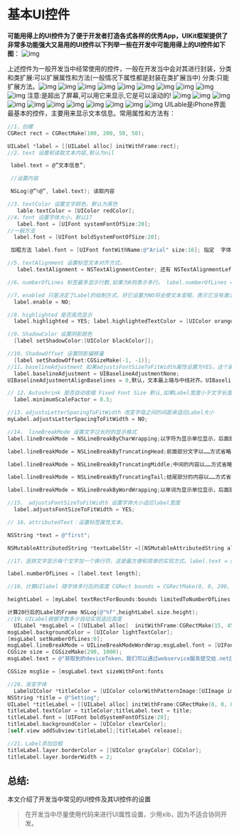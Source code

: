 # 基本UI控件

**可能用得上的UI控件为了便于开发者打造各式各样的优秀App，UIKit框架提供了非常多功能强大又易用的UI控件以下列举一些在开发中可能用得上的UI控件如下图**：        ![img](https://uploader.shimo.im/f/ehqwt1pyN0GYE6SI.png!thumbnail)      

上述控件为一般开发当中经常使用的控件，一般在开发当中会对其进行封装，分类和类扩展:可以扩展属性和方法(一般情况下属性都是封装在类扩展当中) 分类:只能扩展方法。![img](https://uploader.shimo.im/f/jeVHaeawqIHauCmS.png!thumbnail)               ![img](https://uploader.shimo.im/f/jwJ5Hx6AIROblL3C.png!thumbnail)               ![img](https://uploader.shimo.im/f/z479LYmBsPJOEf6n.png!thumbnail)               ![img](https://uploader.shimo.im/f/TH5qr3PUSOBUdXdn.png!thumbnail)               ![img](https://uploader.shimo.im/f/NuQ0t3pUOjbBbvAh.png!thumbnail)                ![img](https://uploader.shimo.im/f/EClMRW4QEZatvoRC.png!thumbnail)               ![img](https://uploader.shimo.im/f/X98XxLkNUTEYAyXH.png!thumbnail)               ![img](https://uploader.shimo.im/f/giBVqnbfmDgDGsRP.png!thumbnail)                ![img](https://uploader.shimo.im/f/XlXnqbxjl9stLANn.png!thumbnail)               ![img](https://uploader.shimo.im/f/FW6lmDKE1bQU5gJC.png!thumbnail)      注意:是超出了屏幕,可以用它来显示,它是可以滚动的!         ![img](https://uploader.shimo.im/f/lOJWZzgLhMNNXiDP.png!thumbnail)               ![img](https://uploader.shimo.im/f/jrL0Ocjb5XtbKGlm.png!thumbnail)               ![img](https://uploader.shimo.im/f/ESVU7jKKqFSXJwGD.png!thumbnail)               ![img](https://uploader.shimo.im/f/YtHkh91TzM5E6G5B.png!thumbnail)               ![img](https://uploader.shimo.im/f/2I5ft6O5LPxfn9Qf.png!thumbnail)               ![img](https://uploader.shimo.im/f/Vv6NWw6dHXUcJThI.png!thumbnail)               ![img](https://uploader.shimo.im/f/rg00mdd2isZFSW9j.png!thumbnail)               ![img](https://uploader.shimo.im/f/L0TMu1VrbWjdu3So.png!thumbnail)               ![img](https://uploader.shimo.im/f/j0nTAvSJfyI4o3XR.png!thumbnail)               ![img](https://uploader.shimo.im/f/HOIaGLn7UqZPOHAy.png!thumbnail)               ![img](https://uploader.shimo.im/f/4euu05tQJ8GasUZm.png!thumbnail)        UILable是iPhone界面最基本的控件，主要用来显示文本信息。常用属性和方法有：

```objective-c
//1、创建
CGRect rect = CGRectMake(100, 200, 50, 50);

UILabel *label = [[UILabel alloc] initWithFrame:rect]; 
//2、text 设置和读取文本内容,默认为nil

 label.text = @”文本信息”;

 //设置内容

 NSLog(@”%@”, label.text); 读取内容  

//3、textColor 设置文字颜色，默认为黑色
   lable.textColor = [UIColor redColor]; 
//4、font 设置字体大小，默认17
   label.font = [UIFont systemFontOfSize:20]; 
//一般方法
  label.font = [UIFont boldSystemFontOfSize:20];

 加粗方法 label.font = [UIFont fontWithName:@"Arial" size:16]; 指定  字体的方法还有⼀一种从外部导入字体的方法。

//5、textAlignment 设置标签文本对齐方式。 
   label.textAlignment = NSTextAlignmentCenter; 还有 NSTextAlignmentLeft、NSTextAlignmentRight. 

//6、numberOfLines 标签最多显示行数,如果为0则表示多行。 label.numberOfLines = 2; 

//7、enabled 只是决定了Label的绘制方式，将它设置为NO将会使文本变暗，表示它没有激活，这时向它设置颜色值是无效的。
  label.enable = NO;  

//8、highlighted 是否高亮显示
  label.highlighted = YES; label.highlightedTextColor = [UIColor orangeColor]; //高亮  显示时的文本颜色

//9、ShadowColor 设置阴影颜色
  [label setShadowColor:[UIColor blackColor]]; 

//10、ShadowOffset 设置阴影偏移量
  [label setShadowOffset:CGSizeMake(-1, -1)]; 
//11、baselineAdjustment 如果adjustsFontSizeToFitWidth属性设置为YES，这个属性就来控制文本基线的行为。
  label.baselineAdjustment = UIBaselineAdjustmentNone;
UIBaselineAdjustmentAlignBaselines = 0,默认，文本最上端与中线对齐。UIBaselineAdjustmentAlignCenters, 文本中线与label中线对齐。 UIBaselineAdjustmentNone, 文本最低端与label中线对齐。 

// 12、Autoshrink 是否自动收缩 Fixed Font Size 默认,如果Label宽度小于文字长度时时,文字大小不自动缩放 minimumScaleFactor 设置最小收缩比例，如果Label宽度小于文字长度时，文字进行收缩，收缩超过比例后，停止收缩。 minimumFontSize 设置最小收缩字号，如果Label宽度小于文字长度时，文字字号减小，低于设定字号后，不再减小。6.0以后不再使用了。 
  label.minimumScaleFactor = 0.5; 

//13、adjustsLetterSpacingToFitWidth 改变字母之间的间距来适应Label大小 
myLabel.adjustsLetterSpacingToFitWidth = NO;  

//14、 lineBreakMode 设置文字过长时的显示格式 
label.lineBreakMode = NSLineBreakByCharWrapping;以字符为显示单位显示，后面部分省略不显示。label.lineBreakMode = NSLineBreakByClipping;剪切与文本宽度相同的内容长度，后半部分被删除。

label.lineBreakMode = NSLineBreakByTruncatingHead;前面部分文字以……方式省略，显示尾部文字内容。

label.lineBreakMode = NSLineBreakByTruncatingMiddle;中间的内容以……方式省略，显示头尾的文字内容。

label.lineBreakMode = NSLineBreakByTruncatingTail;结尾部分的内容以……方式省略，显示头的文字内容。

label.lineBreakMode = NSLineBreakByWordWrapping;以单词为显示单位显示，后面部分省略不显示。

//15、 adjustsFontSizeToFitWidth 设置字体大小适应label宽度
  label.adjustsFontSizeToFitWidth = YES; 

// 16、attributedText：设置标签属性文本。

NSString *text = @"first"; 

NSMutableAttributedString *textLabelStr =[[NSMutableAttributedString alloc] initWithString:text];[textLabelStr setAttributes:@{NSForegroundColorAttributeName :                      [UIColor lightGrayColor], NSFontAttributeName :                      [UIFont systemFontOfSize:17]} range:NSMakeRange(11,                                                                                10)];label.attributedText = textLabelStr;

//17、竖排文字显示每个文字加一个换行符，这是最方便和简单的实现方式。label.text = @"请\n竖\n直\n方\n向\n排\n列"; 

label.numberOfLines = [label.text length]; 

//18、计算UIlabel 随字体多行后的高度 CGRect bounds = CGRectMake(0, 0, 200, 300);

heightLabel = [myLabel textRectForBounds:bounds limitedToNumberOfLines:20]; 

计算20行后的Label的Frame NSLog(@"%f",heightLabel.size.height); 
//19、UILabel根据字数多少自动实现适应高度
  UILabel *msgLabel = [[UILabel alloc]  initWithFrame:CGRectMake(15, 45, 0, 0)];
msgLabel.backgroundColor = [UIColor lightTextColor];
[msgLabel setNumberOfLines:0];
msgLabel.lineBreakMode = UILineBreakModeWordWrap;msgLabel.font = [UIFont fontWithName:@"Arial" size:12]; 
CGSize size = CGSizeMake(290, 1000);
msgLabel.text = @"获取到的deviceToken，我们可以通过webservice服务提交给.net应用程序，这里我简单处理，直接打印出来，拷贝到.net应用环境中使用。"; 

CGSize msgSie = [msgLabel.text sizeWithFont:fonts                      constrainedToSize:size];[msgLabel setFrame:CGRectMake(15, 45, 290, msgSie.height)]; 

//20、渐变字体
  LabelUIColor *titleColor = [UIColor colorWithPatternImage:[UIImage imageNamed:@"btn.png"]];
NSString *title = @"Setting"; 
UILabel *titleLabel = [[UILabel alloc] initWithFrame:CGRectMake(0, 0, 80, 44)];
titleLabel.textColor = titleColor;titleLabel.text = title;
titleLabel.font = [UIFont boldSystemFontOfSize:20];
titleLabel.backgroundColor = [UIColor clearColor];
[self.view addSubview:titleLabel];[titleLabel release]; 

//21、Label添加边框
titleLabel.layer.borderColor = [[UIColor grayColor] CGColor];
titleLabel.layer.borderWidth = 2;
```

## 总结:

本文介绍了开发当中常见的UI控件及其UI控件的设置

> 在开发当中尽量使用代码来进行UI属性设置，少用xib，因为不适合协同开发。